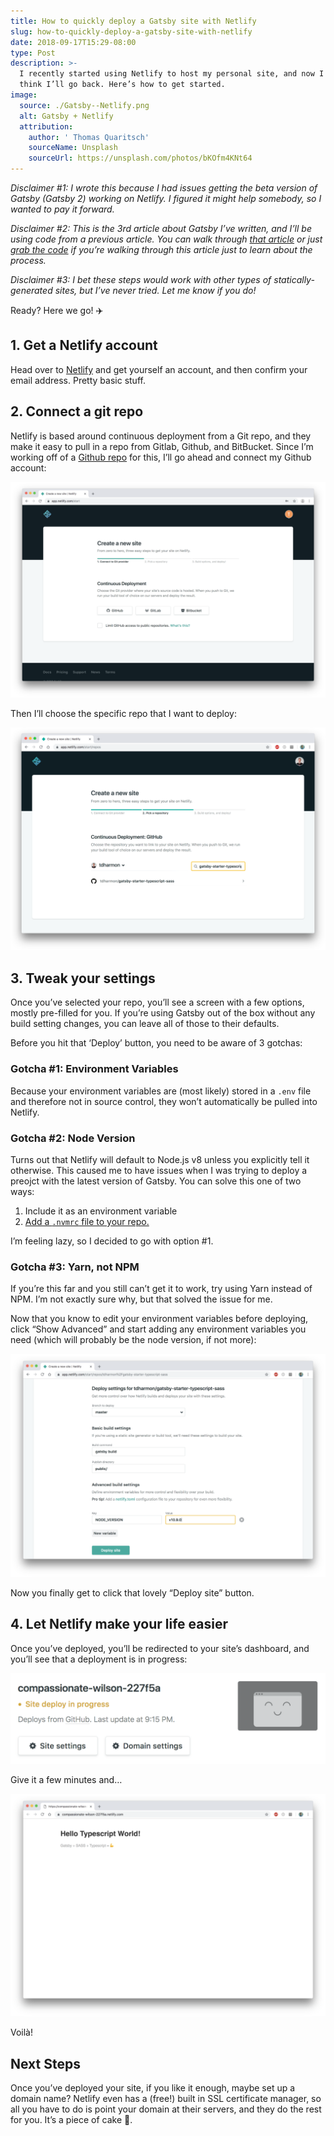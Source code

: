 ```yaml
---
title: How to quickly deploy a Gatsby site with Netlify
slug: how-to-quickly-deploy-a-gatsby-site-with-netlify
date: 2018-09-17T15:29-08:00
type: Post
description: >-
  I recently started using Netlify to host my personal site, and now I don’t
  think I’ll go back. Here’s how to get started.
image:
  source: ./Gatsby--Netlify.png
  alt: Gatsby + Netlify
  attribution:
    author: ' Thomas Quaritsch'
    sourceName: Unsplash
    sourceUrl: https://unsplash.com/photos/bKOfm4KNt64
---
```


_Disclaimer #1: I wrote this because I had issues getting the beta version of Gatsby (Gatsby 2) working on Netlify. I figured it might help somebody, so I wanted to pay it forward._

_Disclaimer #2: This is the 3rd article about Gatsby I’ve written, and I’ll be using code from a previous article. You can walk through [that article](https://medium.com/@thetrevorharmon/how-to-make-a-super-fast-static-site-with-gatsby-typescript-and-sass-3742c00d4524 'An article about how to make a site with Gatsby') or just [grab the code](https://github.com/tdharmon/gatsby-starter-typescript-sass 'The repo for a Gatsby starter project') if you’re walking through this article just to learn about the process._

_Disclaimer #3: I bet these steps would work with other types of statically-generated sites, but I’ve never tried. Let me know if you do!_

Ready? Here we go! ✈️

## 1. Get a Netlify account

Head over to [Netlify](https://www.netlify.com 'Netlify.com') and get yourself an account, and then confirm your email address. Pretty basic stuff.

## 2. Connect a git repo

Netlify is based around continuous deployment from a Git repo, and they make it easy to pull in a repo from Gitlab, Github, and BitBucket. Since I’m working off of a [Github repo](https://github.com/tdharmon/gatsby-example-typescript-sass-contentful 'The repo for a Gatsby starter project') for this, I’ll go ahead and connect my Github account:

![How to quickly deploy a Gatsby site with Netlify: Create a new site](./How-to-quickly-deploy-a-Gatsby-site-with-Netlify-Create-a-new-site.png)

Then I’ll choose the specific repo that I want to deploy:

![How to quickly deploy a Gatsby site with Netlify: connect a repo](./How-to-quickly-deploy-a-Gatsby-site-with-Netlify-connect-a-repo.png)

## 3. Tweak your settings

Once you’ve selected your repo, you’ll see a screen with a few options, mostly pre-filled for you. If you’re using Gatsby out of the box without any build setting changes, you can leave all of those to their defaults.

Before you hit that ‘Deploy’ button, you need to be aware of 3 gotchas:

### Gotcha #1: Environment Variables

Because your environment variables are (most likely) stored in a `.env` file and therefore not in source control, they won’t automatically be pulled into Netlify.

### Gotcha #2: Node Version

Turns out that Netlify will default to Node.js v8 unless you explicitly tell it otherwise. This caused me to have issues when I was trying to deploy a preojct with the latest version of Gatsby. You can solve this one of two ways:

1. Include it as an environment variable
2. [Add a `.nvmrc` file to your repo.](https://www.netlify.com/docs/#helpful-hints 'Information about how to add a .nvmrc file to a repo')

I’m feeling lazy, so I decided to go with option #1.

### Gotcha #3: Yarn, not NPM

If you’re this far and you still can’t get it to work, try using Yarn instead of NPM. I’m not exactly sure why, but that solved the issue for me.

Now that you know to edit your environment variables before deploying, click “Show Advanced” and start adding any environment variables you need (which will probably be the node version, if not more):

![How to quickly deploy a Gatsby site with Netlify: build variables](./How-to-quickly-deploy-a-Gatsby-site-with-Netlify-build-variables.png)

Now you finally get to click that lovely “Deploy site” button.

## 4. Let Netlify make your life easier

Once you’ve deployed, you’ll be redirected to your site’s dashboard, and you’ll see that a deployment is in progress:

![How to quickly deploy a Gatsby site with Netlify: site deploy in progress](./How-to-quickly-deploy-a-Gatsby-site-with-Netlify-site-deploy-in-progress.png)

Give it a few minutes and…

![How to quickly deploy a Gatsby site with Netlify: website is up and hosted](./How-to-quickly-deploy-a-Gatsby-site-with-Netlify-website-is-up-and-hosted.png)

Voilà!

## Next Steps

Once you’ve deployed your site, if you like it enough, maybe set up a domain name? Netlify even has a (free!) built in SSL certificate manager, so all you have to do is point your domain at their servers, and they do the rest for you. It’s a piece of cake 🍰.
